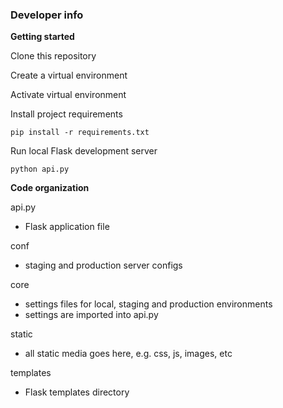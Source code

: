 ### Developer info

**Getting started**

Clone this repository

Create a virtual environment

Activate virtual environment

Install project requirements

`pip install -r requirements.txt`

Run local Flask development server

`python api.py`

**Code organization**

api.py
* Flask application file

conf
* staging and production server configs

core
* settings files for local, staging and production environments
* settings are imported into api.py

static
* all static media goes here, e.g. css, js, images, etc

templates
* Flask templates directory




